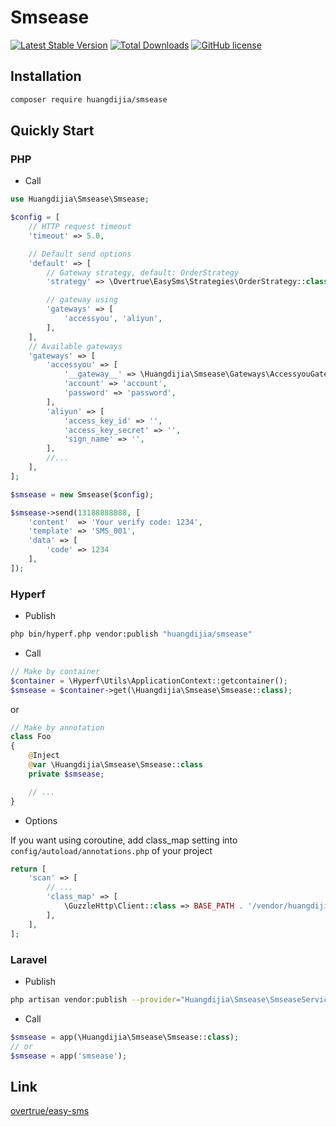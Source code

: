 # Smsease

[![Latest Stable Version](https://poser.pugx.org/huangdijia/smsease/version.png)](https://packagist.org/packages/huangdijia/smsease)
[![Total Downloads](https://poser.pugx.org/huangdijia/smsease/d/total.png)](https://packagist.org/packages/huangdijia/smsease)
[![GitHub license](https://img.shields.io/github/license/huangdijia/smsease)](https://github.com/huangdijia/smsease)

## Installation

~~~bash
composer require huangdijia/smsease
~~~

## Quickly Start

### PHP

* Call

~~~php
use Huangdijia\Smsease\Smsease;

$config = [
    // HTTP request timeout
    'timeout' => 5.0,

    // Default send options
    'default' => [
        // Gateway strategy, default: OrderStrategy
        'strategy' => \Overtrue\EasySms\Strategies\OrderStrategy::class,

        // gateway using
        'gateways' => [
            'accessyou', 'aliyun',
        ],
    ],
    // Available gateways
    'gateways' => [
        'accessyou' => [
            '__gateway__' => \Huangdijia\Smsease\Gateways\AccessyouGateway::class, // custom
            'account' => 'account',
            'password' => 'password',
        ],
        'aliyun' => [
            'access_key_id' => '',
            'access_key_secret' => '',
            'sign_name' => '',
        ],
        //...
    ],
];

$smsease = new Smsease($config);

$smsease->send(13188888888, [
    'content'  => 'Your verify code: 1234',
    'template' => 'SMS_001',
    'data' => [
        'code' => 1234
    ],
]);
~~~

### Hyperf

* Publish

~~~bash
php bin/hyperf.php vendor:publish "huangdijia/smsease"
~~~

* Call

~~~php
// Make by container
$container = \Hyperf\Utils\ApplicationContext::getcontainer();
$smsease = $container->get(\Huangdijia\Smsease\Smsease::class);
~~~

or

~~~php
// Make by annotation
class Foo
{
    @Inject
    @var \Huangdijia\Smsease\Smsease::class
    private $smsease;

    // ...
}
~~~

* Options

If you want using coroutine, add class_map setting into `config/autoload/annotations.php` of your project

~~~php
return [
    'scan' => [
        // ...
        'class_map' => [
            \GuzzleHttp\Client::class => BASE_PATH . '/vendor/huangdijia/smsease/class_map/GuzzleHttp/Client.php',
        ],
    ],
];
~~~

### Laravel

* Publish

~~~bash
php artisan vendor:publish --provider="Huangdijia\Smsease\SmseaseServiceProvider"
~~~

* Call

~~~php
$smsease = app(\Huangdijia\Smsease\Smsease::class);
// or
$smsease = app('smsease');
~~~

## Link

[overtrue/easy-sms](https://github.com/overtrue/easy-sms)
